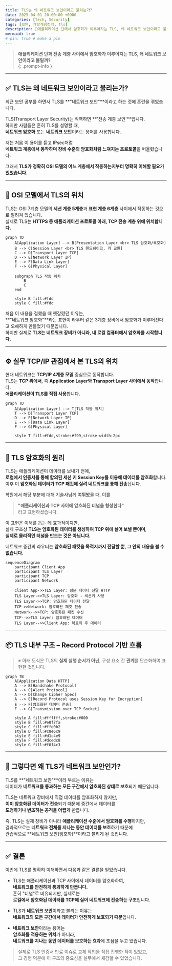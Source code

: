 ```yaml
---
title: TLS는 왜 네트워크 보안이라고 불리는가?
date: 2025-04-01 20:00:00 +0900
categories: [Tech, Security]
tags: [보안, 개발개념정리, tls] 
description: 🔐애플리케이션 단에서 암호화가 이루어지는 TLS, 왜 네트워크 보안이라고 불리는지 알아봅시다.
mermaid: true
# pin: true # make a pin
---
```


> **애플리케이션 단과 전송 계층 사이에서 암호화가 이루어지는 TLS, 왜 네트워크 보안이라고 불릴까?**  
{: .prompt-info }

---

## ✅ TLS는 왜 네트워크 보안이라고 불리는가?

최근 보안 공부를 하면서 TLS를 **"네트워크 보안"**이라고 하는 것에 혼란을 겪었습니다.

TLS(Transport Layer Security)는 직역하면 **'전송 계층 보안'**입니다.  
하지만 사람들은 흔히 TLS를 설명할 때,  
**네트워크 암호화** 또는 **네트워크 보안**이라는 용어를 사용합니다.  

저는 처음 이 용어를 듣고 IPsec처럼  
**네트워크 계층에서 동작하며 장비 수준의 암호화처럼 느껴지는 프로토콜**을 떠올렸습니다.

그래서 **TLS가 정확히 OSI 모델의 어느 계층에서 작동하는지부터 명확히 이해할 필요가 있었습니다.**  

---

## 🧱 OSI 모델에서 TLS의 위치

TLS는 OSI 7계층 모델의 **세션 계층 5계층**과 **표현 계층 6계층** 사이에서 작동하는 것으로 알려져 있습니다.  
실제로 TLS는 **HTTPS 등 애플리케이션 프로토콜 아래, TCP 전송 계층 위에 위치합니다.**

```mermaid
graph TD
    A[Application Layer] --> B[Presentation Layer <br> TLS 암호화/복호화]
    B --> C[Session Layer <br> TLS 핸드쉐이크, 키 교환]
    C --> D[Transport Layer TCP]
    D --> E[Network Layer IP]
    E --> F[Data Link Layer]
    F --> G[Physical Layer]

    subgraph TLS 작동 위치
        B
        C
    end

    style B fill:#fdd
    style C fill:#fdd
```

처음 이 내용을 접했을 때 헷갈렸던 이유는,  
**"네트워크 암호화"**라는 표현이 라우터 같은 3계층 장비에서 암호화가 이루어진다고 오해하게 만들었기 때문입니다.  
하지만 실제로 **TLS는 네트워크 장비가 아니라, 내 로컬 컴퓨터에서 암호화를 시작합니다.**

---

## ⚙️ 실무 TCP/IP 관점에서 본 TLS의 위치

현대 네트워크는 **TCP/IP 4계층 모델** 중심으로 동작합니다.  
TLS는 **TCP 위에서**, 즉 **Application Layer와 Transport Layer 사이에서 동작**합니다.  
**애플리케이션이 TLS를 직접 사용**합니다.

```mermaid
graph TD
    A[Application Layer] --> T[TLS 작동 위치]
    T --> D[Transport Layer TCP]
    D --> E[Network Layer IP]
    E --> F[Data Link Layer]
    F --> G[Physical Layer]

    style T fill:#fdd,stroke:#f99,stroke-width:2px
```

---

## 🔐 TLS 암호화의 원리

TLS는 애플리케이션이 데이터를 보내기 전에,  
**로컬에서 인증서를 통해 합의된 세션 키 Session Key를 이용해 데이터를 암호화**합니다.  
이후 이 **암호화된 데이터가 TCP 패킷에 실려 네트워크를 통해 전송**됩니다.

학원에서 해당 부분에 대해 기술사님께 여쭤봤을 때, 이를  
> **"애플리케이션과 TCP 사이에 암호화된 터널을 형성한다"**  
라고 표현하셨습니다.

이 표현은 이해를 돕는 데 효과적이지만,  
실제 구조상 **TLS는 암호화된 데이터를 생성하여 TCP 위에 실어 보낼 뿐이며**,  
**실제로 물리적인 터널을 만드는 것은 아닙니다.**

네트워크 중간의 라우터는 
**암호화된 패킷을 목적지까지 전달할 뿐, 그 안의 내용을 볼 수 없습니다.**

```mermaid
sequenceDiagram
    participant Client App
    participant TLS Layer
    participant TCP
    participant Network

    Client App->>TLS Layer: 평문 데이터 전달 HTTP
    TLS Layer->>TLS Layer: 암호화 - 세션키 사용
    TLS Layer->>TCP: 암호화된 데이터 전달
    TCP->>Network: 암호화된 패킷 전송
    Network-->>TCP: 암호화된 패킷 수신
    TCP-->>TLS Layer: 암호화된 데이터
    TLS Layer-->>Client App: 복호화 후 데이터
```

---

## 📦 TLS 내부 구조 – Record Protocol 기반 흐름

> ※ 아래 도식은 TLS의 **실제 실행 순서가 아닌**, 구성 요소 간 **관계**를 단순화하여 표현한 것입니다.

```mermaid
graph TB
    A[Application Data HTTP]
    A --> B[Handshake Protocol]
    A --> C[Alert Protocol]
    A --> D[Change Cipher Spec]
    A --> E[Record Protocol uses Session Key for Encryption]
    E --> F[암호화된 데이터 전송]
    F --> G[Transmission over TCP Socket]

    style A fill:#ffffff,stroke:#000
    style B fill:#e0f7fa
    style C fill:#ffe0b2
    style D fill:#c8e6c9
    style E fill:#d1c4e9
    style F fill:#dcedc8
    style G fill:#f0f4c3
```

---

## 📌 그렇다면 왜 TLS가 네트워크 보안인가?

TLS를 **"네트워크 보안"**이라 부르는 이유는  
데이터가 **네트워크를 통과하는 모든 구간에서 암호화된 상태로 보호**되기 때문입니다.  

TLS는 네트워크 장비에서 직접 데이터를 암호화하지 않지만,  
**이미 암호화된 데이터가 전송**되기 때문에 중간에서 데이터를  
**도청하거나 변조하는 공격을 어렵게** 만듭니다.

즉, TLS는 실제 장비가 아니라 **애플리케이션 수준에서 암호화를 수행**하지만,  
결과적으로는 **네트워크 전체를 지나는 동안 데이터를 보호**하기 때문에  
관습적으로 **네트워크 보안(암호화)**이라고 불리게 된 것입니다.

---

## ✅ 결론

이번에 TLS를 명확히 이해하면서 다음과 같은 결론을 얻었습니다.

- TLS는 애플리케이션과 TCP 사이에서 데이터를 암호화하여,  
  **네트워크를 안전하게 통과하게 만듭니다.**  
  흔히 "터널"로 비유되지만, 실제로는  
  **로컬에서 암호화된 데이터를 TCP에 실어 네트워크에 전송하는 구조**입니다.

- TLS가 **네트워크 보안**이라고 불리는 이유는  
  **네트워크의 모든 구간에서 데이터가 안전하게 보호되기 때문**입니다.

- **네트워크 보안**이라는 용어는  
  **암호화를 적용하는 위치**가 아니라,  
  **네트워크를 지나는 동안 데이터를 보호하는 효과**에 초점을 두고 있습니다.

> 실제로 TLS 인증서 만료 이슈로 교체 작업을 직접 진행한 적이 있었고,  
> 그 경험 덕분에 이 구조의 중요성을 실무에서 체감할 수 있었습니다.

